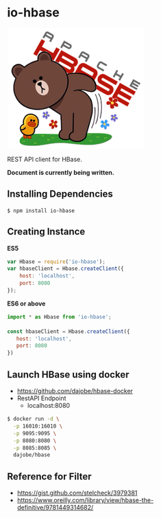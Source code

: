 # io-hbase

![](./assets/iohbase.png)

REST API client for HBase.  

**Document is currently being written.**

## Installing Dependencies
```
$ npm install io-hbase
```

## Creating Instance
**ES5**
```javascript
var Hbase = require('io-hbase');
var hbaseClient = Hbase.createClient({
    host: 'localhost',
    port: 8080
});
```
**ES6 or above**
```javascript
import * as Hbase from 'io-hbase';

const hbaseClient = Hbase.createClient({
   host: 'localhost',
   port: 8080
})
```

## Launch HBase using docker

* https://github.com/dajobe/hbase-docker
* RestAPI Endpoint
  - localhost:8080

```bash
$ docker run -d \
  -p 16010:16010 \
  -p 9095:9095 \
  -p 8080:8080 \
  -p 8085:8085 \
  dajobe/hbase 
```

## Reference for Filter

* https://gist.github.com/stelcheck/3979381
* https://www.oreilly.com/library/view/hbase-the-definitive/9781449314682/